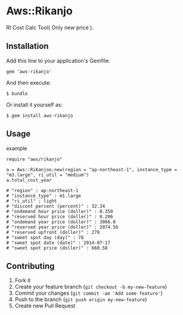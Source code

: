 # Aws::Rikanjo

RI Cost Calc Tool( Only new price ).

## Installation

Add this line to your application's Gemfile:

    gem 'aws-rikanjo'

And then execute:

    $ bundle

Or install it yourself as:

    $ gem install aws-rikanjo

## Usage

example

```
require "aws/rikanjo"

a = Aws::RiKanjoo.new(region = "ap-northeast-1", instance_type = "m3.large", ri_util = "medium")
a.total_cost_year

# "region" : ap-northeast-1
# "instance_type" : m1.large
# "ri_util" : light
# "discont percent (percent)" : 32.34
# "ondemand hour price (doller)" : 0.350
# "reserved hour price (doller)" : 0.206
# "ondemand year price (doller)" : 3066.0
# "reserved year price (doller)" : 2074.56
# "reserved upfront (doller)" : 270
# "sweet spot day (day)" : 78
# "sweet spot date (date)" : 2014-07-17
# "sweet spot price (doller)" : 660.58
```

## Contributing

1. Fork it
2. Create your feature branch (`git checkout -b my-new-feature`)
3. Commit your changes (`git commit -am 'Add some feature'`)
4. Push to the branch (`git push origin my-new-feature`)
5. Create new Pull Request
